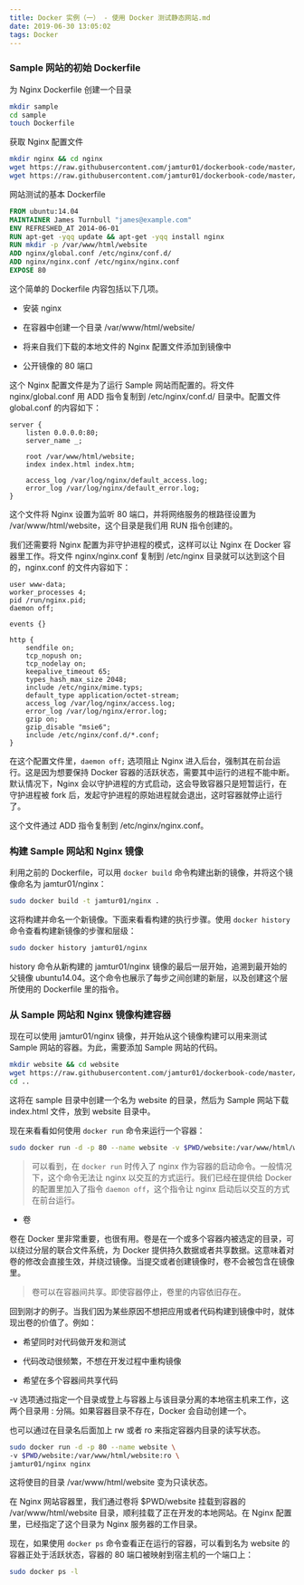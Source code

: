```yaml
---
title: Docker 实例（一） - 使用 Docker 测试静态网站.md
date: 2019-06-30 13:05:02
tags: Docker
---
```


### Sample 网站的初始 Dockerfile

为 Nginx Dockerfile 创建一个目录

```bash
mkdir sample
cd sample
touch Dockerfile
```

获取 Nginx 配置文件

```bash
mkdir nginx && cd nginx
wget https://raw.githubusercontent.com/jamtur01/dockerbook-code/master/code/5/sample/nginx/global.conf
wget https://raw.githubusercontent.com/jamtur01/dockerbook-code/master/code/5/sample/nginx/nginx.conf
```

网站测试的基本 Dockerfile

```dockerfile
FROM ubuntu:14.04
MAINTAINER James Turnbull "james@example.com"
ENV REFRESHED_AT 2014-06-01
RUN apt-get -yqq update && apt-get -yqq install nginx
RUN mkdir -p /var/www/html/website
ADD nginx/global.conf /etc/nginx/conf.d/
ADD nginx/nginx.conf /etc/nginx/nginx.conf
EXPOSE 80
```

这个简单的 Dockerfile 内容包括以下几项。

* 安装 nginx

* 在容器中创建一个目录 /var/www/html/website/

* 将来自我们下载的本地文件的 Nginx 配置文件添加到镜像中

* 公开镜像的 80 端口

这个 Nginx 配置文件是为了运行 Sample 网站而配置的。将文件 nginx/global.conf 用 ADD 指令复制到 /etc/nginx/conf.d/ 目录中。配置文件 global.conf 的内容如下：

```
server {
    listen 0.0.0.0:80;
    server_name _;
    
    root /var/www/html/website;
    index index.html index.htm;
    
    access_log /var/log/nginx/default_access.log;
    error_log /var/log/nginx/default_error.log;
}
```

这个文件将 Nginx 设置为监听 80 端口，并将网络服务的根路径设置为 /var/www/html/website，这个目录是我们用 RUN 指令创建的。

我们还需要将 Nginx 配置为非守护进程的模式，这样可以让 Nginx 在 Docker 容器里工作。将文件 nginx/nginx.conf 复制到 /etc/nginx 目录就可以达到这个目的，nginx.conf 的文件内容如下：

```
user www-data;
worker_processes 4;
pid /run/nginx.pid;
daemon off;

events {}

http {
    sendfile on;
    tcp_nopush on;
    tcp_nodelay on;
    keepalive_timeout 65;
    types_hash_max_size 2048;
    include /etc/nginx/mime.typs;
    default_type application/octet-stream;
    access_log /var/log/nginx/access.log;
    error_log /var/log/nginx/error.log;
    gzip on;
    gzip_disable "msie6";
    include /etc/nginx/conf.d/*.conf;
}
```

在这个配置文件里，`daemon off;` 选项阻止 Nginx 进入后台，强制其在前台运行。这是因为想要保持 Docker 容器的活跃状态，需要其中运行的进程不能中断。默认情况下，Nginx 会以守护进程的方式启动，这会导致容器只是短暂运行，在守护进程被 fork 后，发起守护进程的原始进程就会退出，这时容器就停止运行了。

这个文件通过 ADD 指令复制到 /etc/nginx/nginx.conf。


### 构建 Sample 网站和 Nginx 镜像

利用之前的 Dockerfile，可以用 `docker build` 命令构建出新的镜像，并将这个镜像命名为 jamtur01/nginx：

```bash
sudo docker build -t jamtur01/nginx .
```

这将构建并命名一个新镜像。下面来看看构建的执行步骤。使用 `docker history` 命令查看构建新镜像的步骤和层级：

```bash
sudo docker history jamtur01/nginx
```

history 命令从新构建的 jamtur01/nginx 镜像的最后一层开始，追溯到最开始的父镜像 ubuntu14.04。这个命令也展示了每步之间创建的新层，以及创建这个层所使用的 Dockerfile 里的指令。


### 从 Sample 网站和 Nginx 镜像构建容器

现在可以使用 jamtur01/nginx 镜像，并开始从这个镜像构建可以用来测试 Sample 网站的容器。为此，需要添加 Sample 网站的代码。

```bash
mkdir website && cd website
wget https://raw.githubusercontent.com/jamtur01/dockerbook-code/master/code/5/sample/website/index.html
cd ..
```

这将在 sample 目录中创建一个名为 website 的目录，然后为 Sample 网站下载 index.html 文件，放到 website 目录中。

现在来看看如何使用 `docker run` 命令来运行一个容器：

```bash
sudo docker run -d -p 80 --name website -v $PWD/website:/var/www/html/website jamtur01/nginx nginx 
```

> 可以看到，在 `docker run` 时传入了 nginx 作为容器的启动命令。一般情况下，这个命令无法让 nginx 以交互的方式运行。我们已经在提供给 Docker 的配置里加入了指令 `daemon off`，这个指令让 nginx 启动后以交互的方式在前台运行。

* 卷

卷在 Docker 里非常重要，也很有用。卷是在一个或多个容器内被选定的目录，可以绕过分层的联合文件系统，为 Docker 提供持久数据或者共享数据。这意味着对卷的修改会直接生效，并绕过镜像。当提交或者创建镜像时，卷不会被包含在镜像里。

> 卷可以在容器间共享。即使容器停止，卷里的内容依旧存在。

回到刚才的例子。当我们因为某些原因不想把应用或者代码构建到镜像中时，就体现出卷的价值了。例如：

* 希望同时对代码做开发和测试

* 代码改动很频繁，不想在开发过程中重构镜像

* 希望在多个容器间共享代码

-v 选项通过指定一个目录或登上与容器上与该目录分离的本地宿主机来工作，这两个目录用 : 分隔。如果容器目录不存在，Docker 会自动创建一个。

也可以通过在目录名后面加上 rw 或者 ro 来指定容器内目录的读写状态。

```bash
sudo docker run -d -p 80 --name website \
-v $PWD/website:/var/www/html/website:ro \
jamtur01/nginx nginx
```

这将使目的目录 /var/www/html/website 变为只读状态。

在 Nginx 网站容器里，我们通过卷将 $PWD/website 挂载到容器的 /var/www/html/website 目录，顺利挂载了正在开发的本地网站。在 Nginx 配置里，已经指定了这个目录为 Nginx 服务器的工作目录。

现在，如果使用 `docker ps` 命令查看正在运行的容器，可以看到名为 website 的容器正处于活跃状态，容器的 80 端口被映射到宿主机的一个端口上：

```bash
sudo docker ps -l
```
